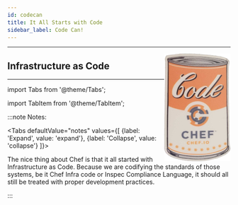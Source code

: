 ```yaml
---
id: codecan
title: It All Starts with Code 
sidebar_label: Code Can!
---
```

___

<img src='../../img/chef/codecan.png' alt="Code Can!" align="right" />

## Infrastructure as Code

___

import Tabs from '@theme/Tabs';

import TabItem from '@theme/TabItem';

:::note Notes:

<Tabs
  defaultValue="notes"
  values={[
    {label: 'Expand', value: 'expand'},
    {label: 'Collapse', value: 'collapse'}
  ]}>
  <TabItem value="expand">

  The nice thing about Chef is that it all started with Infrastructure as Code. Because we are codifying the standards of those systems, be it Chef Infra code or Inspec Compliance Language, it should all still be treated with proper development practices.
  
  </TabItem>
</Tabs>

:::
